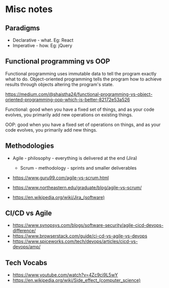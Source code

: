 # Misc notes

## Paradigms

- Declarative - what. Eg: React
- Imperative - how. Eg: jQuery

## Functional programming vs OOP

Functional programming uses immutable data to tell the program exactly what to do. Object-oriented programming tells the program how to achieve results through objects altering the program's state.

https://medium.com/@shaistha24/functional-programming-vs-object-oriented-programming-oop-which-is-better-82172e53a526

Functional: good when you have a fixed set of things, and as your code evolves, you primarily add new operations on existing things.

OOP: good when you have a fixed set of operations on things, and as your code evolves, you primarily add new things.

## Methodologies

- Agile - philosophy - everything is delivered at the end (Jira)
	- Scrum - methodology - sprints and smaller deliverables

- https://www.guru99.com/agile-vs-scrum.html
- https://www.northeastern.edu/graduate/blog/agile-vs-scrum/
- https://en.wikipedia.org/wiki/Jira_(software)

## CI/CD vs Agile

- https://www.synopsys.com/blogs/software-security/agile-cicd-devops-difference/
- https://www.browserstack.com/guide/ci-cd-vs-agile-vs-devops
- https://www.spiceworks.com/tech/devops/articles/cicd-vs-devops/amp/

## Tech Vocabs

- https://www.youtube.com/watch?v=4Zc9ci9L5wY
- https://en.wikipedia.org/wiki/Side_effect_(computer_science)
